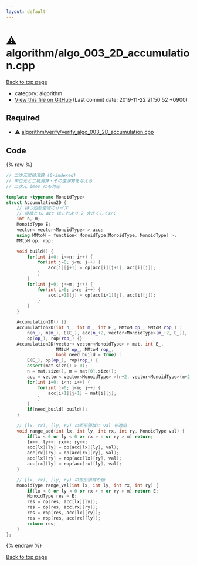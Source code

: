 ```yaml
---
layout: default
---
```


<!-- mathjax config similar to math.stackexchange -->
<script type="text/javascript" async
  src="https://cdnjs.cloudflare.com/ajax/libs/mathjax/2.7.5/MathJax.js?config=TeX-MML-AM_CHTML">
</script>
<script type="text/x-mathjax-config">
  MathJax.Hub.Config({
    TeX: { equationNumbers: { autoNumber: "AMS" }},
    tex2jax: {
      inlineMath: [ ['$','$'] ],
      processEscapes: true
    },
    "HTML-CSS": { matchFontHeight: false },
    displayAlign: "left",
    displayIndent: "2em"
  });
</script>

<script type="text/javascript" src="https://cdnjs.cloudflare.com/ajax/libs/jquery/3.4.1/jquery.min.js"></script>
<script src="https://cdn.jsdelivr.net/npm/jquery-balloon-js@1.1.2/jquery.balloon.min.js" integrity="sha256-ZEYs9VrgAeNuPvs15E39OsyOJaIkXEEt10fzxJ20+2I=" crossorigin="anonymous"></script>
<script type="text/javascript" src="../../assets/js/copy-button.js"></script>
<link rel="stylesheet" href="../../assets/css/copy-button.css" />


# :warning: algorithm/algo_003_2D_accumulation.cpp
<a href="../../index.html">Back to top page</a>

* category: algorithm
* <a href="{{ site.github.repository_url }}/blob/master/algorithm/algo_003_2D_accumulation.cpp">View this file on GitHub</a> (Last commit date: 2019-11-22 21:50:52 +0900)




## Required
* :warning: <a href="verify/verify_algo_003_2D_accumulation.cpp.html">algorithm/verify/verify_algo_003_2D_accumulation.cpp</a>


## Code
{% raw %}
```cpp
// 二次元累積演算 (0-indexed)
// 単位元と二項演算・その逆演算を与える
// 二次元 imos にも対応

template <typename MonoidType>
struct Accumulation2D {
    // 持つ矩形領域のサイズ
    // 縦横とも、acc はこれより 2 大きくしておく
    int n, m;
    MonoidType E;
    vector< vector<MonoidType> > acc;
    using MMtoM = function< MonoidType(MonoidType, MonoidType) >;
    MMtoM op, rop;

    void build() {
        for(int i=0; i<=n; i++) {
            for(int j=0; j<m; j++) {
                acc[i][j+1] = op(acc[i][j+1], acc[i][j]);
            }
        }
        for(int j=0; j<=m; j++) {
            for(int i=0; i<n; i++) {
                acc[i+1][j] = op(acc[i+1][j], acc[i][j]);
            }
        }
    }

    Accumulation2D() {}
    Accumulation2D(int n_, int m_, int E_, MMtoM op_, MMtoM rop_) :
        n(n_), m(m_), E(E_), acc(n_+2, vector<MonoidType>(m_+2, E_)),
        op(op_), rop(rop_) {}
    Accumulation2D(vector< vector<MonoidType> > mat, int E_,
                   MMtoM op_, MMtoM rop_,
                   bool need_build = true) :
        E(E_), op(op_), rop(rop_) {
        assert(mat.size() > 0);
        n = mat.size(), m = mat[0].size();
        acc = vector< vector<MonoidType> >(n+2, vector<MonoidType>(m+2, E_));
        for(int i=0; i<n; i++) {
            for(int j=0; j<m; j++) {
                acc[i+1][j+1] = mat[i][j];
            }
        }
        if(need_build) build();
    }

    // [lx, rx), [ly, ry) の矩形領域に val を適用
    void range_add(int lx, int ly, int rx, int ry, MonoidType val) {
        if(lx < 0 or ly < 0 or rx > n or ry > m) return;
        lx++, ly++; rx++; ry++;
        acc[lx][ly] = op(acc[lx][ly], val);
        acc[rx][ry] = op(acc[rx][ry], val);
        acc[lx][ry] = rop(acc[lx][ry], val);
        acc[rx][ly] = rop(acc[rx][ly], val);
    }

    // [lx, rx), [ly, ry) の矩形領域の値
    MonoidType range_val(int lx, int ly, int rx, int ry) {
        if(lx < 0 or ly < 0 or rx > n or ry > m) return E;
        MonoidType res = E;
        res = op(res, acc[lx][ly]);
        res = op(res, acc[rx][ry]);
        res = rop(res, acc[lx][ry]);
        res = rop(res, acc[rx][ly]);
        return res;
    }
};

```
{% endraw %}

<a href="../../index.html">Back to top page</a>


